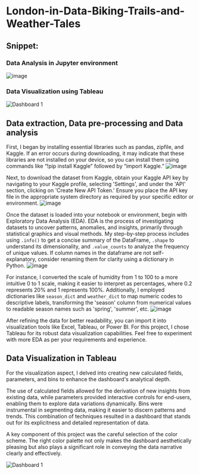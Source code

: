 # London-in-Data-Biking-Trails-and-Weather-Tales

## Snippet:
### **Data Analysis in Jupyter environment** 

![image](https://github.com/prayagpadwal/London-in-Data-Biking-Trails-and-Weather-Tales/assets/65147413/599f2d17-7b41-44bb-a070-d2697012268e)

### **Data Visualization using Tableau**

![Dashboard 1](https://github.com/prayagpadwal/London-in-Data-Biking-Trails-and-Weather-Tales/assets/65147413/e2fab66d-5cec-40c5-86b9-3afdf6a03777)

## Data extraction, Data pre-processing and Data analysis 
First, I began by installing essential libraries such as pandas, zipfile, and Kaggle. If an error occurs during downloading, it may indicate that these libraries are not installed on your device, so you can install them using commands like “!pip install Kaggle” followed by “import Kaggle.”
![image](https://github.com/prayagpadwal/London-in-Data-Biking-Trails-and-Weather-Tales/assets/65147413/f1b3ac08-4fd1-44a8-8f53-07d08e9f9410)

Next, to download the dataset from Kaggle, obtain your Kaggle API key by navigating to your Kaggle profile, selecting 'Settings', and under the 'API' section, clicking on 'Create New API Token.' Ensure you place the API key file in the appropriate system directory as required by your specific editor or environment.
![image](https://github.com/prayagpadwal/London-in-Data-Biking-Trails-and-Weather-Tales/assets/65147413/9685f291-4725-4d25-afc4-dd1dda3bc906)

Once the dataset is loaded into your notebook or environment, begin with Exploratory Data Analysis (EDA). EDA is the process of investigating datasets to uncover patterns, anomalies, and insights, primarily through statistical graphics and visual methods. My step-by-step process includes using `.info()` to get a concise summary of the DataFrame, `.shape` to understand its dimensionality, and `.value_counts` to analyze the frequency of unique values. If column names in the dataframe are not self-explanatory, consider renaming them for clarity using a dictionary in Python.
![image](https://github.com/prayagpadwal/London-in-Data-Biking-Trails-and-Weather-Tales/assets/65147413/b738646d-aab4-4dca-8d2a-797bac89941d)

For instance, I converted the scale of humidity from 1 to 100 to a more intuitive 0 to 1 scale, making it easier to interpret as percentages, where 0.2 represents 20% and 1 represents 100%. Additionally, I employed dictionaries like `season_dict` and `weather_dict` to map numeric codes to descriptive labels, transforming the 'season' column from numerical values to readable season names such as 'spring', 'summer', etc.
![image](https://github.com/prayagpadwal/London-in-Data-Biking-Trails-and-Weather-Tales/assets/65147413/c754a57b-fcc2-4c3a-90ca-f9750eb724be)

After refining the data for better readability, you can import it into visualization tools like Excel, Tableau, or Power BI. For this project, I chose Tableau for its robust data visualization capabilities. Feel free to experiment with more EDA as per your requirements and experience.

## Data Visualization in Tableau 

For the visualization aspect, I delved into creating new calculated fields, parameters, and bins to enhance the dashboard's analytical depth.

The use of calculated fields allowed for the derivation of new insights from existing data, while parameters provided interactive controls for end-users, enabling them to explore data variations dynamically. Bins were instrumental in segmenting data, making it easier to discern patterns and trends. This combination of techniques resulted in a dashboard that stands out for its explicitness and detailed representation of data.

A key component of this project was the careful selection of the color scheme. The right color palette not only makes the dashboard aesthetically pleasing but also plays a significant role in conveying the data narrative clearly and effectively. 

![Dashboard 1](https://github.com/prayagpadwal/London-in-Data-Biking-Trails-and-Weather-Tales/assets/65147413/e2fab66d-5cec-40c5-86b9-3afdf6a03777)
